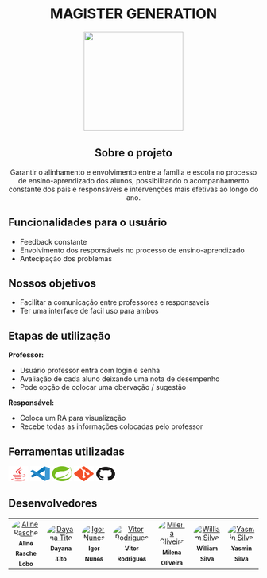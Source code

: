 <h1 align="center">MAGISTER GENERATION</h1> 
<div align=center>

<img src="https://cdn.discordapp.com/attachments/964244719741841438/964257096990339142/unknown.png" width=200px height=200px>


## Sobre o projeto 
<p>
Garantir o alinhamento e envolvimento entre a família e escola no processo de ensino-aprendizado dos alunos, possibilitando o acompanhamento constante dos pais e responsáveis e intervenções mais efetivas ao longo do ano.
</p> 

</div>

## Funcionalidades para o usuário 

* Feedback constante
* Envolvimento dos responsáveis no processo de ensino-aprendizado
* Antecipação dos problemas

## Nossos objetivos 

* Facilitar a comunicação entre professores e responsaveis
* Ter uma interface de facil uso para ambos

## Etapas de utilização

<b align="center" >
Professor: 
</b>
  
* Usuário professor entra com login e senha
* Avaliação de cada aluno deixando uma nota de desempenho
* Pode opção de colocar uma obervação / sugestão

<b align="center" >
Responsável: 
</b>

* Coloca um RA para visualização
* Recebe todas as informações colocadas pelo professor

## Ferramentas utilizadas

<p>
<img alt="Java" height="30" width="40" src="https://raw.githubusercontent.com/devicons/devicon/master/icons/java/java-plain.svg">
<img alt="VScode" height="30" width="40" src="https://raw.githubusercontent.com/devicons/devicon/master/icons/vscode/vscode-original.svg">
<img alt="Spring" height="30" width="40" src="https://raw.githubusercontent.com/devicons/devicon/master/icons/spring/spring-original.svg">
<img alt="Git" height="30" width="40" src="https://raw.githubusercontent.com/devicons/devicon/master/icons/git/git-original.svg">
<img alt="GitHub" height="30" width="40" src="https://raw.githubusercontent.com/devicons/devicon/master/icons/github/github-original.svg">
</p>



## Desenvolvedores 

<table>
<tr>
<td align="center"><a href="https://github.com/alinerasche"><img style="border-radius: 50%;" src="https://github.com/alinerasche.png" width="100px;" alt="Aline Rasche"/><br /><sub><b>Aline Rasche Lobo</b></sub></a><br/></td>
<td align="center"><a href="https://github.com/DayanaTito"><img style="border-radius: 50%;" src="https://github.com/DayanaTito.png" width="100px;" alt="Dayana Tito"/><br /><sub><b>Dayana Tito</b></sub></a><br/></td> 
<td align="center"><a href="https://github.com/igorcanunes"><img style="border-radius: 50%;" src="https://github.com/igorcanunes.png" width="100px;" alt="Igor Nunes"/><br /><sub><b>Igor Nunes</b></sub></a><br/></td> 
<td align="center"><a href="https://github.com/insivam"><img style="border-radius: 50%;" src="https://github.com/insivam.png" width="100px;" alt="Vitor Rodrigues"/><br /><sub><b>Vitor Rodrigues</b></sub></a><br/></td> 
<td align="center"><a href="https://github.com/milenaFO"><img style="border-radius: 50%;" src="https://github.com/milenaFO.png" width="100px;" alt="Milena Oliveira"/><br /><sub><b>Milena Oliveira</b></sub></a><br/></td> 
<td align="center"><a href="https://github.com/willjpg"><img style="border-radius: 50%;" src="https://github.com/willjpg.png" width="100px;" alt="William Silva"/><br /><sub><b>William Silva</b></sub></a><br/></td> 
<td align="center"><a href="https://github.com/YasminSilva007"><img style="border-radius: 50%;" src="https://github.com/YasminSilva007.png" width="100px;" alt="Yasmin Silva"/><br /><sub><b>Yasmin Silva</b></sub></a><br/></td>
</table>

